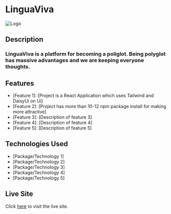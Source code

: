 <!-- TODO at project finishing time -->

# LinguaViva

![Logo](https://img.freepik.com/free-vector/languages-concept-illustration_114360-15683.jpg?w=360&t=st=1686668204~exp=1686668804~hmac=71d9110db8c06dc11810081971739de984cfd9b7673c683f29e60b183ae253a7)

## Description

### LinguaViva is a platform for becoming a poliglot. Being polyglot has massive advantages and we are keeping everyone thoughts.

## Features

- [Feature 1]: [Project is a React Application which uses Tailwind and DaisyUi on Ui]
- [Feature 2]: [Project has more than 10-12 npm package install for making more attractive]
- [Feature 3]: [Description of feature 3]
- [Feature 4]: [Description of feature 4]
- [Feature 5]: [Description of feature 5]

## Technologies Used

- [Package/Technology 1]
- [Package/Technology 2]
- [Package/Technology 3]
- [Package/Technology 4]
- [Package/Technology 5]

## Live Site

Click [here](https://www.facebook.com/groups/phwebdevelopmentbatch7) to visit the live site.